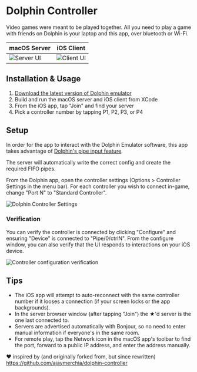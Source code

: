 # Dolphin Controller

Video games were meant to be played together. All you need to play a game with friends on Dolphin is your laptop and this app, over bluetooth or Wi-Fi.

| macOS Server | iOS Client |
| ------------ | ---------- |
| <img src="https://user-images.githubusercontent.com/329222/130981252-d7fdad99-8b32-437f-aefd-eb1198613549.png" alt="Server UI" /> | ![Client UI](https://user-images.githubusercontent.com/329222/131947045-28fb3a63-58fe-47e7-a7b8-e3f4a365dee7.png) |

## Installation & Usage

1. [Download the latest version of Dolphin emulator](https://dolphin-emu.org)
2. Build and run the macOS server and iOS client from XCode
3. From the iOS app, tap "Join" and find your server
4. Pick a controller number by tapping P1, P2, P3, or P4

## Setup

In order for the app to interact with the Dolphin Emulator software, this app takes advantage of [Dolphin's pipe input feature](https://wiki.dolphin-emu.org/index.php?title=Pipe_Input).

The server will automatically write the correct config and create the required FIFO pipes.

From the Dolphin app, open the controller settings (Options > Controller Settings in the menu bar). For each controller you wish to connect in-game, change "Port N" to "Standard Controller".

![Dolphin Controller Settings](https://user-images.githubusercontent.com/329222/130376541-ca943da6-963d-4706-b2a0-74b6e4516f1c.png)

### Verification

You can verify the controller is connected by clicking "Configure" and ensuring "Device" is connected to "Pipe/0/ctrlN". From the configure window, you can also verify that the UI responds to interactions on your iOS device.

![Controller configuration verification](https://user-images.githubusercontent.com/329222/130376738-b08f01c5-7360-4f17-909e-abcddf0c3264.png)

## Tips

* The iOS app will attempt to auto-reconnect with the same controller number if it looses a connection (if your screen locks or the app backgrounds).
* In the server browser window (after tapping "Join") the ★'d server is the one last connected to.
* Servers are advertised automatically with Bonjour, so no need to enter manual information if everyone's in the same room.
* For remote play, tap the Network icon in the macOS app's toolbar to find the port, forward to a public IP address, and enter the address manually.

❤️ inspired by (and originally forked from, but since rewritten) https://github.com/ajaymerchia/dolphin-controller
